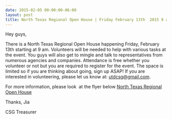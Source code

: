 ```yaml
---
date: 2015-02-05 00:00:00-06:00
layout: post
title: North Texas Regional Open House | Friday February 13th  2015 9 am| ATEC Hall
---
```


Hey guys,

There is a North Texas Regional Open House happening Friday, February 13th starting at 9 am. Volunteers will be needed to help with various tasks at the event. You guys will also get to mingle and talk to representatives from numerous agencies and companies. Attendance is free whether you volunteer or not but you are required to register for the event. The space is limited so if you are thinking about going, sign up ASAP! If you are interested in volunteering, please let us know at: utdcsg@gmail.com.

For more information, please look  at the flyer below
[North Texas Regional Open House](https://csg.utdallas.edu/wp-content/uploads/2015/02/North-Texas-Regional-Open-House.pdf)

Thanks,
Jia

CSG Treasurer
